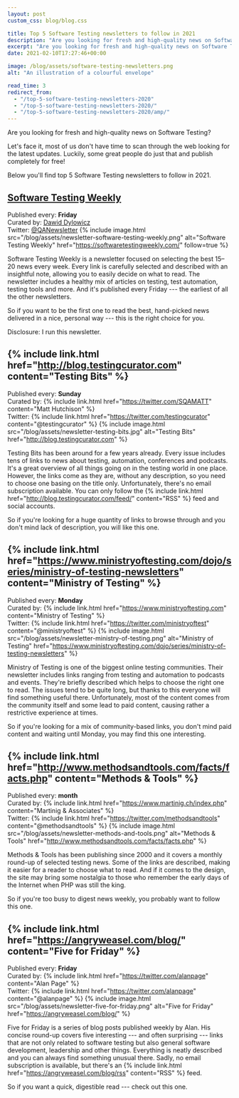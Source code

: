 ```yaml
---
layout: post
custom_css: blog/blog.css

title: Top 5 Software Testing newsletters to follow in 2021
description: "Are you looking for fresh and high-quality news on Software Testing? Here you'll find top 5 Software Testing newsletters to follow in 2021."
excerpt: "Are you looking for fresh and high-quality news on Software Testing? Here you'll find top 5 Software Testing newsletters to follow in 2021."
date: 2021-02-10T17:27:46+00:00

image: /blog/assets/software-testing-newsletters.png
alt: "An illustration of a colourful envelope"

read_time: 3
redirect_from:
  - "/top-5-software-testing-newsletters-2020"
  - "/top-5-software-testing-newsletters-2020/"
  - "/top-5-software-testing-newsletters-2020/amp/"
---
```


Are you looking for fresh and high-quality news on Software Testing?

Let's face it, most of us don't have time to scan through the web looking for the latest updates. Luckily, some great people do just that and publish completely for free!

Below you'll find top 5 Software Testing newsletters to follow in 2021.

## [Software Testing Weekly](https://softwaretestingweekly.com/)
Published every: **Friday**  
Curated by: [Dawid Dylowicz](https://linkedin.com/in/dawid-dylowicz/)  
Twitter: [@QANewsletter](https://twitter.com/QANewsletter)
{% include image.html src="/blog/assets/newsletter-software-testing-weekly.png" alt="Software Testing Weekly" href="https://softwaretestingweekly.com/" follow=true %}

Software Testing Weekly is a newsletter focused on selecting the best 15–20 news every week. Every link is carefully selected and described with an insightful note, allowing you to easily decide on what to read. The newsletter includes a healthy mix of articles on testing, test automation, testing tools and more. And it's published every Friday --- the earliest of all the other newsletters.

So if you want to be the first one to read the best, hand-picked news delivered in a nice, personal way --- this is the right choice for you.

<span class="smallest light-grey">Disclosure: I run this newsletter.</span>

## {% include link.html href="http://blog.testingcurator.com" content="Testing Bits" %}
Published every: **Sunday**  
Curated by: {% include link.html href="https://twitter.com/SQAMATT" content="Matt Hutchison" %}<br>Twitter: {% include link.html href="https://twitter.com/testingcurator" content="@testingcurator" %}
{% include image.html src="/blog/assets/newsletter-testing-bits.jpg" alt="Testing Bits" href="http://blog.testingcurator.com" %}

Testing Bits has been around for a few years already. Every issue includes tens of links to news about testing, automation, conferences and podcasts. It's a great overview of all things going on in the testing world in one place. However, the links come as they are, without any description, so you need to choose one basing on the title only. Unfortunately, there's no email subscription available. You can only follow the {% include link.html href="http://blog.testingcurator.com/feed/" content="RSS" %} feed and social accounts.

So if you're looking for a huge quantity of links to browse through and you don't mind lack of description, you will like this one.

## {% include link.html href="https://www.ministryoftesting.com/dojo/series/ministry-of-testing-newsletters" content="Ministry of Testing" %}
Published every: **Monday**  
Curated by: {% include link.html href="https://www.ministryoftesting.com" content="Ministry of Testing" %}<br>Twitter: {% include link.html href="https://twitter.com/ministryoftest" content="@ministryoftest" %}
{% include image.html src="/blog/assets/newsletter-ministry-of-testing.png" alt="Ministry of Testing" href="https://www.ministryoftesting.com/dojo/series/ministry-of-testing-newsletters" %}

Ministry of Testing is one of the biggest online testing communities. Their newsletter includes links ranging from testing and automation to podcasts and events. They're briefly described which helps to choose the right one to read. The issues tend to be quite long, but thanks to this everyone will find something useful there. Unfortunately, most of the content comes from the community itself and some lead to paid content, causing rather a restrictive experience at times.

So if you're looking for a mix of community-based links, you don't mind paid content and waiting until Monday, you may find this one interesting.

## {% include link.html href="http://www.methodsandtools.com/facts/facts.php" content="Methods & Tools" %}
Published every: **month**  
Curated by: {% include link.html href="https://www.martinig.ch/index.php" content="Martinig & Associates" %}<br>Twitter: {% include link.html href="https://twitter.com/methodsandtools" content="@methodsandtools" %}
{% include image.html src="/blog/assets/newsletter-methods-and-tools.png" alt="Methods & Tools" href="http://www.methodsandtools.com/facts/facts.php" %}

Methods & Tools has been publishing since 2000 and it covers a monthly round-up of selected testing news. Some of the links are described, making it easier for a reader to choose what to read. And if it comes to the design, the site may bring some nostalgia to those who remember the early days of the Internet when PHP was still the king.

So if you're too busy to digest news weekly, you probably want to follow this one.

## {% include link.html href="https://angryweasel.com/blog/" content="Five for Friday" %}
Published every: **Friday**  
Curated by: {% include link.html href="https://twitter.com/alanpage" content="Alan Page" %}<br>Twitter: {% include link.html href="https://twitter.com/alanpage" content="@alanpage" %}
{% include image.html src="/blog/assets/newsletter-five-for-friday.png" alt="Five for Friday" href="https://angryweasel.com/blog/" %}

Five for Friday is a series of blog posts published weekly by Alan. His concise round-up covers five interesting --- and often surprising --- links that are not only related to software testing but also general software development, leadership and other things. Everything is neatly described and you can always find something unusual there. Sadly, no email subscription is available, but there's an {% include link.html href="https://angryweasel.com/blog/rss" content="RSS" %} feed.

So if you want a quick, digestible read --- check out this one.
